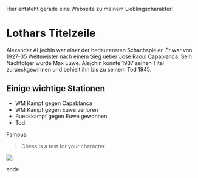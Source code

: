 Hier entsteht gerade eine Webseite zu meinem Lieblingscharakter!

# Lothars Titelzeile
Alexander ALjechin war einer der bedeutensten Schachspieler.
Er war von 1927-35 Weltmeister nach einem Sieg ueber Jose Raoul Capablanca.
Sein Nachfolger wurde Max Euwe. Alejchin konnte 1937 seinen Titel zurueckgewinnen und behielt ihn bis zu seinem Tod 1945.

## Einige wichtige Stationen
* WM Kampf gegen Capablanca
* WM Kampf gegen Euwe verloren
* Rueckkampf gegen Euwe gewonnen
* Tod.

Famous:
> Chess is a test for
> your character.

<img src="https://de.wikipedia.org/wiki/Datei:AlexanderAlekhine.jpg"/>

ende

